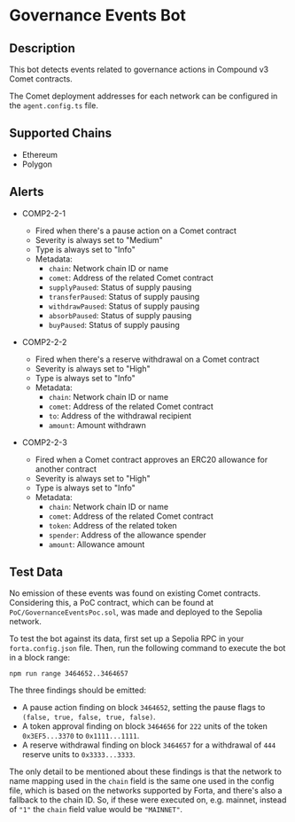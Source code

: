 # Governance Events Bot

## Description

This bot detects events related to governance actions in Compound v3 Comet contracts.

The Comet deployment addresses for each network can be configured in the
`agent.config.ts` file.

## Supported Chains

- Ethereum
- Polygon

## Alerts

- COMP2-2-1
  - Fired when there's a pause action on a Comet contract
  - Severity is always set to "Medium"
  - Type is always set to "Info"
  - Metadata:
    - `chain`: Network chain ID or name
    - `comet`: Address of the related Comet contract
    - `supplyPaused`: Status of supply pausing
    - `transferPaused`: Status of supply pausing
    - `withdrawPaused`: Status of supply pausing
    - `absorbPaused`: Status of supply pausing
    - `buyPaused`: Status of supply pausing

- COMP2-2-2
  - Fired when there's a reserve withdrawal on a Comet contract
  - Severity is always set to "High"
  - Type is always set to "Info"
  - Metadata:
    - `chain`: Network chain ID or name
    - `comet`: Address of the related Comet contract
    - `to`: Address of the withdrawal recipient
    - `amount`: Amount withdrawn

- COMP2-2-3
  - Fired when a Comet contract approves an ERC20 allowance for another contract
  - Severity is always set to "High"
  - Type is always set to "Info"
  - Metadata:
    - `chain`: Network chain ID or name
    - `comet`: Address of the related Comet contract
    - `token`: Address of the related token
    - `spender`: Address of the allowance spender
    - `amount`: Allowance amount

## Test Data

No emission of these events was found on existing Comet contracts. Considering
this, a PoC contract, which can be found at `PoC/GovernanceEventsPoc.sol`, was
made and deployed to the Sepolia network.

To test the bot against its data, first set up a Sepolia RPC in your
`forta.config.json` file. Then, run the following command to execute the bot
in a block range:

```
npm run range 3464652..3464657
```

The three findings should be emitted:
* A pause action finding on block `3464652`, setting the pause flags to
  `(false, true, false, true, false)`.
* A token approval finding on block `3464656` for `222` units of the token
  `0x3EF5...3370` to `0x1111...1111`.
* A reserve withdrawal finding on block `3464657` for a withdrawal of `444`
  reserve units to `0x3333...3333`.

The only detail to be mentioned about these findings is that the network
to name mapping used in the `chain` field is the same one used in the config
file, which is based on the networks supported by Forta, and there's also a
fallback to the chain ID. So, if these were executed on, e.g. mainnet, instead
of `"1"` the `chain` field value would be `"MAINNET"`.
